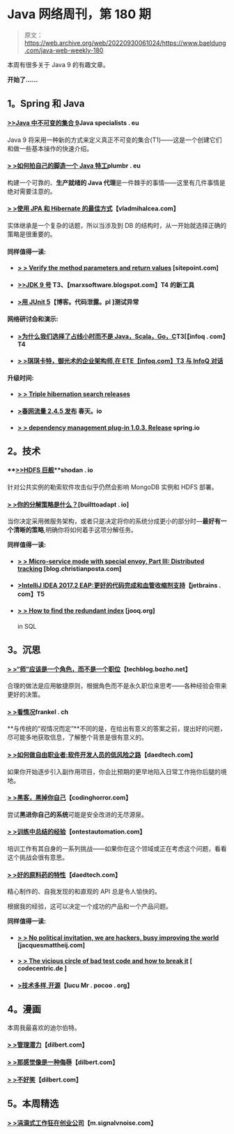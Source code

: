 # Java 网络周刊，第 180 期

> 原文：<https://web.archive.org/web/20220930061024/https://www.baeldung.com/java-web-weekly-180>

本周有很多关于 Java 9 的有趣文章。

**开始了……**

## **1。Spring 和 Java**

#### [**>>Java 中不可变的集合 9**](https://web.archive.org/web/20220627173934/http://www.javaspecialists.eu/archive/Issue248.html)Java specialists . eu

Java 9 将采用一种新的方式来定义真正不可变的集合(T1)——这是一个创建它们和做一些基本操作的快速介绍。

#### [**> >如何拍自己的脚造一个 Java 特工**](https://web.archive.org/web/20220627173934/https://plumbr.eu/blog/java/how-to-shoot-yourself-in-the-foot-building-a-java-agent)plumbr . eu

构建一个可靠的、**生产就绪的 Java 代理**是一件棘手的事情——这里有几件事情是绝对需要注意的。

#### **[> >使用 JPA 和 Hibernate 的最佳方式](https://web.archive.org/web/20220627173934/https://vladmihalcea.com/2017/06/06/the-best-way-to-use-entity-inheritance-with-jpa-and-hibernate/)**【vladmihalcea.com】

实体继承是一个复杂的话题，所以当涉及到 DB 的结构时，从一开始就选择正确的策略是很重要的。

#### **同样值得一读:**

*   #### **[> > Verify the method parameters and return values](https://web.archive.org/web/20220627173934/https://www.sitepoint.com/using-java-bean-validation-method-parameters-return-values/)** [sitepoint.com]

*   #### **[>>JDK 9 号](https://web.archive.org/web/20220627173934/https://marxsoftware.blogspot.com/2017/06/jhsdb-jdk9.html) T3、【marxsoftware.blogspot.com】T4 的新工具**

*   #### **[>用 JUnit 5](https://web.archive.org/web/20220627173934/http://blog.codeleak.pl/2017/06/testing-exceptions-with-junit-5.html)**【博客。代码泄露。pl ]测试异常

**网络研讨会和演示:**

*   #### **[>为什么我们选择了占线小时而不是 Java，Scala，Go，C](https://web.archive.org/web/20220627173934/https://www.infoq.com/presentations/erlang-java-scala-go-c)T3[【infoq . com】T4**

*   #### [**> >琪琪卡特，御光术的企业架构师,在 ETE【infoq.com】T3** 与 InfoQ 对话](https://web.archive.org/web/20220627173934/https://www.infoq.com/news/2017/06/kiki-carter-speaks-to-infoq)

**升级时间:**

*   #### **[> > Triple hibernation search releases](https://web.archive.org/web/20220627173934/http://in.relation.to/2017/05/31/HibernateSearchMaintenanceReleases/)**

*   #### **[>春网流量 2.4.5 发布](https://web.archive.org/web/20220627173934/https://spring.io/blog/2017/05/31/spring-web-flow-2-4-5-released)** 春天。io

*   #### **[> > dependency management plug-in 1.0.3\. Release](https://web.archive.org/web/20220627173934/https://spring.io/blog/2017/06/05/dependency-management-plugin-1-0-3-release)** spring.io

## **2。技术**

#### **[>>HDFS 巨舰](https://web.archive.org/web/20220627173934/https://blog.shodan.io/the-hdfs-juggernaut/)**shodan . io

针对公共实例的勒索软件攻击似乎仍然会影响 MongoDB 实例和 HDFS 部署。

#### **[> >你的分解策略是什么？](https://web.archive.org/web/20220627173934/https://builttoadapt.io/whats-your-decomposition-strategy-e19b8e72ac8f)**[builttoadapt . io]

当你决定采用微服务架构，或者只是决定将你的系统分成更小的部分时—**最好有一个清晰的策略**,明确你将如何着手这项分解任务。

**同样值得一读:**

*   #### [**> > Micro-service mode with special envoy, Part III: Distributed tracking**](https://web.archive.org/web/20220627173934/http://blog.christianposta.com/microservices/03-microservices-patterns-with-envoy-proxy-part-iii-distributed-tracing/) [blog.christianposta.com]

*   #### **[>IntelliJ IDEA 2017.2 EAP:更好的代码完成和血管收缩剂支持](https://web.archive.org/web/20220627173934/https://blog.jetbrains.com/idea/2017/06/intellij-idea-2017-2-eap-better-code-completion-and-vcs-support/)**【jetbrains . com】T5

*   #### **[> > How to find the redundant index](https://web.archive.org/web/20220627173934/https://blog.jooq.org/2017/06/01/how-to-find-redundant-indexes-in-sql/)** [jooq.org]

    in SQL

## **3。沉思**

#### **[> >“师”应该是一个角色，而不是一个职位](https://web.archive.org/web/20220627173934/https://techblog.bozho.net/architect-role-not-position/)**【techblog.bozho.net】

合理的做法是应用敏捷原则，根据角色而不是永久职位来思考——各种经验会带来更好的决策。

#### [**> >看情况**](https://web.archive.org/web/20220627173934/https://blog.frankel.ch/it-depends/#gsc.tab=0)frankel . ch

**与传统的“视情况而定”**不同的是，在给出有意义的答案之前，提出好的问题，尽可能多地获取信息，了解整个背景是很有意义的。

#### **[> >如何做自由职业者:软件开发人员的低风险之路](https://web.archive.org/web/20220627173934/http://www.daedtech.com/how-to-freelance-low-risk/)**【daedtech.com】

如果你开始逐步引入副作用项目，你会比预期的更早地陷入日常工作拖你后腿的境地。

#### **[> >黑客，黑掉你自己](https://web.archive.org/web/20220627173934/https://blog.codinghorror.com/hacker-hack-thyself/)**【codinghorror.com】

尝试**黑进你自己的系统**可能是安全改进的无尽源泉。

#### [**> >训练中总结的经验**](https://web.archive.org/web/20220627173934/http://www.ontestautomation.com/lessons-learned-while-training/)【ontestautomation.com】

培训工作有其自身的一系列挑战——如果你在这个领域或正在考虑这个问题，看看这个挑战会很有意思。

#### **[> >好的原料药的特性](https://web.archive.org/web/20220627173934/http://www.daedtech.com/characteristics-good-apis/)**【daedtech.com】

精心制作的、自我发现的和直观的 API 总是令人愉快的。

根据我的经验，这可以决定一个成功的产品和一个产品问题。

**同样值得一读:**

*   #### [**> > No political invitation, we are hackers, busy improving the world**](https://web.archive.org/web/20220627173934/https://jacquesmattheij.com/no-politics-please-we-are-hackers-busy-improving-the-world) [jacquesmattheij.com]

*   #### [**> > The vicious circle of bad test code and how to break it**](https://web.archive.org/web/20220627173934/https://blog.codecentric.de/en/2017/06/vicious-circle-bad-test-code-break/) [ codecentric.de ]

*   #### **[>技术多样,开源](https://web.archive.org/web/20220627173934/http://lucumr.pocoo.org/2017/6/5/diversity-in-technology/)**【lucu Mr . pocoo . org】

## **4。漫画**

本周我最喜欢的迪尔伯特。

#### **[> >管理潜力](https://web.archive.org/web/20220627173934/http://dilbert.com/strip/2017-02-16)**【dilbert.com】

#### **[> >那感觉像是一种侮辱](https://web.archive.org/web/20220627173934/http://dilbert.com/strip/2012-05-30)**【dilbert.com】

#### **[> >不好笑](https://web.archive.org/web/20220627173934/https://dilbert.com/strip/2015-05-27)**【dilbert.com】

## **5。本周精选**

#### **[> >涓滴式工作狂在创业公司](https://web.archive.org/web/20220627173934/https://m.signalvnoise.com/trickle-down-workaholism-in-startups-a90ceac76426)**【m.signalvnoise.com】